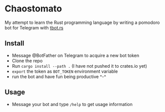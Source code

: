 # Chaostomato

My attempt to learn the Rust programming language by writing
a pomodoro bot for Telegram with [tbot.rs](https:://tbot.rs)

## Install

- Message @BotFather on Telegram to acquire a new bot token
- Clone the repo
- Run `cargo install --path .` (I have not pushed it to crates.io yet)
- `export` the token as `BOT_TOKEN` environment variable
- run the bot and have fun being productive ^-^

## Usage

- Message your bot and type `/help` to get usage information
